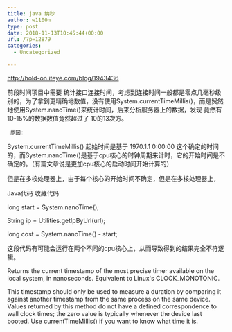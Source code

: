 ```yaml
---
title: java 纳秒
author: w1100n
type: post
date: 2018-11-13T10:45:44+00:00
url: /?p=12879
categories:
  - Uncategorized

---
```

http://hold-on.iteye.com/blog/1943436

前段时间项目中需要 统计接口连接时间，考虑到连接时间一般都是零点几毫秒级别的，为了拿到更精确地数值，没有使用System.currentTimeMillis()，而是贸然地使用System.nanoTime()来统计时间，后来分析服务器上的数据，发现 竟然有10-15%的数据数值竟然超过了 10的13次方。

     原因: 
    

System.currentTimeMillis() 起始时间是基于 1970.1.1 0:00:00 这个确定的时间的，而System.nanoTime()是基于cpu核心的时钟周期来计时，它的开始时间是不确定的。（有篇文章说是更加cpu核心的启动时间开始计算的）

但是在多核处理器上，由于每个核心的开始时间不确定，但是在多核处理器上，

Java代码 收藏代码
  
long start = System.nanoTime();
      
String ip = Utilities.getIpByUrl(url);
      
long cost = System.nanoTime() - start;

这段代码有可能会运行在两个不同的cpu核心上，从而导致得到的结果完全不符逻辑。

Returns the current timestamp of the most precise timer available on the local system, in nanoseconds. Equivalent to Linux's CLOCK_MONOTONIC.

This timestamp should only be used to measure a duration by comparing it against another timestamp from the same process on the same device. Values returned by this method do not have a defined correspondence to wall clock times; the zero value is typically whenever the device last booted. Use currentTimeMillis() if you want to know what time it is.
